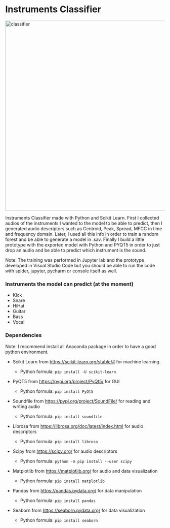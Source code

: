# Instruments Classifier

<img width="598" alt="classifier" src="https://user-images.githubusercontent.com/47612276/153321732-26756fec-e32b-4289-ac6c-3c5143f435bd.png">

Instruments Classifier made with Python and Scikit Learn. First I collected audios of the instruments I wanted to the model to be able to predict, then I 
generated audio descriptors such as Centroid, Peak, Spread, MFCC in time and frequency domain. Later, I used all this info in order to train a random forest
and be able to generate a model in .sav. Finally I build a little prototype with the exported model with Python and PYQT5 in order to just drop an audio and 
be able to predict which instrument is the sound.

Note: The training was performed in Jupyter lab and the prototype developed in Visual Studio Code but you should be able to run the code with spider, jupyter, pycharm or console itself as well.

### Instruments the model can predict (at the moment)

* Kick
* Snare
* HiHat
* Guitar
* Bass
* Vocal

### Dependencies

Note: I recommend install all Anaconda package in order to have a good python environment.

* Scikit Learn from https://scikit-learn.org/stable/# for machine learning
  - Python formula: ```pip install -U scikit-learn```
  
* PyQT5 from https://pypi.org/project/PyQt5/ for GUI
  - Python formula: ```pip install PyQt5```
  
* Soundfile from https://pypi.org/project/SoundFile/ for reading and writing audio
  - Python formula: ```pip install soundfile``` 

* Librosa from https://librosa.org/doc/latest/index.html for audio descriptors
  - Python formula: ```pip install librosa```

* Scipy from https://scipy.org/ for audio descriptors
  - Python formula: ```python -m pip install --user scipy```
  
* Matplotlib from https://matplotlib.org/ for audio and data visualization
  - Python formula: ```pip install matplotlib```

* Pandas from https://pandas.pydata.org/ for data manipulation
  - Python formula: ```pip install pandas```

* Seaborn from https://seaborn.pydata.org/ for data visualization
  - Python formula: ```pip install seaborn```
